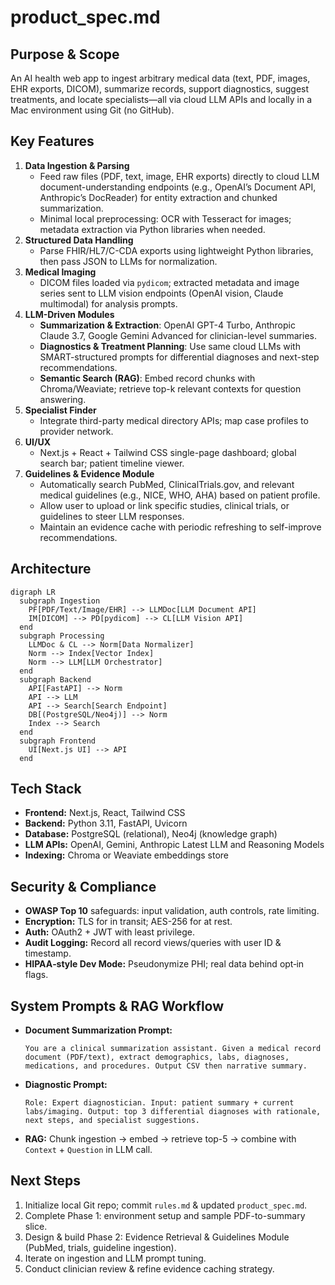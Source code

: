 # product_spec.md

## Purpose & Scope
An AI health web app to ingest arbitrary medical data (text, PDF, images, EHR exports, DICOM), summarize records, support diagnostics, suggest treatments, and locate specialists—all via cloud LLM APIs and locally in a Mac environment using Git (no GitHub).

## Key Features
1. **Data Ingestion & Parsing**  
   - Feed raw files (PDF, text, image, EHR exports) directly to cloud LLM document-understanding endpoints (e.g., OpenAI’s Document API, Anthropic’s DocReader) for entity extraction and chunked summarization.  
   - Minimal local preprocessing: OCR with Tesseract for images; metadata extraction via Python libraries when needed.
2. **Structured Data Handling**  
   - Parse FHIR/HL7/C-CDA exports using lightweight Python libraries, then pass JSON to LLMs for normalization.
3. **Medical Imaging**  
   - DICOM files loaded via `pydicom`; extracted metadata and image series sent to LLM vision endpoints (OpenAI vision, Claude multimodal) for analysis prompts.
4. **LLM-Driven Modules**  
   - **Summarization & Extraction**: OpenAI GPT-4 Turbo, Anthropic Claude 3.7, Google Gemini Advanced for clinician-level summaries.  
   - **Diagnostics & Treatment Planning**: Use same cloud LLMs with SMART-structured prompts for differential diagnoses and next-step recommendations.  
   - **Semantic Search (RAG)**: Embed record chunks with Chroma/Weaviate; retrieve top-k relevant contexts for question answering.
5. **Specialist Finder**  
   - Integrate third-party medical directory APIs; map case profiles to provider network.
6. **UI/UX**  
   - Next.js + React + Tailwind CSS single-page dashboard; global search bar; patient timeline viewer.
7. **Guidelines & Evidence Module**  
   - Automatically search PubMed, ClinicalTrials.gov, and relevant medical guidelines (e.g., NICE, WHO, AHA) based on patient profile.  
   - Allow user to upload or link specific studies, clinical trials, or guidelines to steer LLM responses.  
   - Maintain an evidence cache with periodic refreshing to self-improve recommendations.

## Architecture
```mermaid
digraph LR
  subgraph Ingestion
    PF[PDF/Text/Image/EHR] --> LLMDoc[LLM Document API]
    IM[DICOM] --> PD[pydicom] --> CL[LLM Vision API]
  end
  subgraph Processing
    LLMDoc & CL --> Norm[Data Normalizer]
    Norm --> Index[Vector Index]
    Norm --> LLM[LLM Orchestrator]
  end
  subgraph Backend
    API[FastAPI] --> Norm
    API --> LLM
    API --> Search[Search Endpoint]
    DB[(PostgreSQL/Neo4j)] --> Norm
    Index --> Search
  end
  subgraph Frontend
    UI[Next.js UI] --> API
  end
```  

## Tech Stack
- **Frontend:** Next.js, React, Tailwind CSS  
- **Backend:** Python 3.11, FastAPI, Uvicorn  
- **Database:** PostgreSQL (relational), Neo4j (knowledge graph)  
- **LLM APIs:** OpenAI, Gemini, Anthropic Latest LLM and Reasoning Models 
- **Indexing:** Chroma or Weaviate embeddings store

## Security & Compliance
- **OWASP Top 10** safeguards: input validation, auth controls, rate limiting.  
- **Encryption:** TLS for in transit; AES-256 for at rest.  
- **Auth:** OAuth2 + JWT with least privilege.  
- **Audit Logging:** Record all record views/queries with user ID & timestamp.  
- **HIPAA‑style Dev Mode:** Pseudonymize PHI; real data behind opt‑in flags.

## System Prompts & RAG Workflow
- **Document Summarization Prompt:**
  ```
  You are a clinical summarization assistant. Given a medical record document (PDF/text), extract demographics, labs, diagnoses, medications, and procedures. Output CSV then narrative summary.
  ```
- **Diagnostic Prompt:**
  ```
  Role: Expert diagnostician. Input: patient summary + current labs/imaging. Output: top 3 differential diagnoses with rationale, next steps, and specialist suggestions.
  ```
- **RAG:** Chunk ingestion → embed → retrieve top-5 → combine with `Context` + `Question` in LLM call.

## Next Steps
1. Initialize local Git repo; commit `rules.md` & updated `product_spec.md`.  
2. Complete Phase 1: environment setup and sample PDF-to-summary slice.  
3. Design & build Phase 2: Evidence Retrieval & Guidelines Module (PubMed, trials, guideline ingestion).  
4. Iterate on ingestion and LLM prompt tuning.  
5. Conduct clinician review & refine evidence caching strategy.